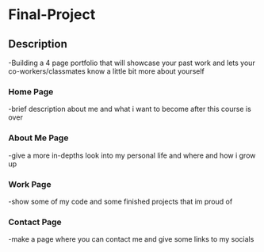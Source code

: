 # Final-Project
## Description
  -Building a 4 page portfolio that will showcase your past work and lets your co-workers/classmates know a little bit more about yourself

### Home Page
-brief description about me and what i want to become after this course is over

### About Me Page 
-give a more in-depths look into my personal life and where and how i grow up
### Work Page 
-show some of my code and some finished projects that im proud of 
### Contact Page
-make a page where you can contact me and give some links to my socials